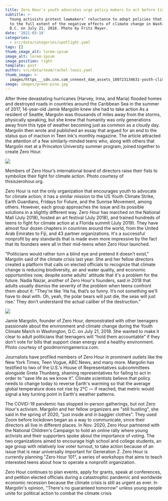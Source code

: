 ```yaml
---
title: Zero Hour's youth advocates urge policy makers to act before time is up
subtitle: >-
  Young activists protest lawmakers’ reluctance to adopt policies that respond
  to the full extent of the negative effects of climate change in Washington,
  D.C. on July 21, 2018. Photo by Fritz Mayer.
date: '2021-03-18'
categories:
  - src/data/categories/spotlight.yaml
tags: []
thumb_image_alt: lorem-ipsum
image_alt: lorem-ipsum
image_position: right
template: post
author: src/data/team/rachel-lewis.yaml
thumb_image: >-
  images/https___cdn.cnn.com_cnnnext_dam_assets_180723134631-youth-climate-march-zero-hour.jpg
image: images/green-pine.jpg
---
```

After three devastating hurricanes (Harvey, Irma, and Maria) flooded homes and destroyed roads in countries around the Caribbean Sea in the summer of 2017, 14-year-old Jamie Margolin knew she had to take action As a resident of Seattle, Margolin was thousands of miles away from the storms, physically speaking, but she knew that humanity was only generations away from this type of weather becoming just as common as a cloudy day. Margolin then wrote and published an essay that argued for an end to the status quo of inaction in Teen Ink's monthly magazine. The article attracted the attention of a few similarly-minded teens who, along with others that Margolin met at a Princeton University summer program, joined together to create Zero Hour.

![](https://lh3.googleusercontent.com/Ny-iaOBWBvwcDB1TFdoeNsi4XGj8991EkZRUe0V8BeLGMCwrusTZhs3nUffWRjb0GIItoojYzq_MfCcc3PGBVLgYJaKXfPPIebk\_5BYjrEdWxxKR1GR6sZLTX-HNg27\_cnwXx9Zo)

Members of Zero Hour’s international board of directors raise their fists to symbolize their fight for climate action. Photo courtesy of thisiszerohour.org.





Zero Hour is not the only organization that encourages youth to advocate for climate action; it has a similar mission to the US Youth Climate Strike, Earth Guardians, Fridays for Future, and the Sunrise Movement, among others. However, each group approaches the issue and its possible solutions in a slightly different way. Zero Hour has marched on the National Mall (July 2018), hosted an art festival (July 2018), and trained hundreds of teens to fight for climate action at a Florida summit (July 2019). They have almost four dozen chapters in countries around the world, from the United Arab Emirates to Fiji, and 43 partner organizations. It's a successful nonprofit by any standards that is made even more impressive by the fact that its founders were all in their mid-teens when Zero Hour launched. 

"Politicians would rather turn a blind eye and pretend it doesn’t exist," Margolin said of the climate crisis last year. She and her fellow directors created a platform that calls on elected officials to recognize that climate change is reducing biodiversity, air and water quality, and economic opportunities now, despite some adults' attitude that it's a problem for the future. Nadia Nazar, another of Zero Hour's founders, said in 2018 that adults usually dismiss the severity of the problem when teens confront them about it: "They're like 'Ha ha, that’s so funny. It’s not something we’ll have to deal with. Oh, yeah, the polar bears will just die, the seas will just rise.’ They don’t understand the actual caliber of the destruction."

![](https://lh3.googleusercontent.com/1ldM4xtzDPOFcP4jmU4mPtszr3RpbvzHwh6VzpxNJX09tFUUXMPJPnPeqfqvT5jTZk6PjRUZWVNwqLvVBBjeYHLWbFKXVEj4zAQdn6c7JOooUj2-UNIQmgr2JK5RSFJrAkjf-OFh)

Jamie Margolin, founder of Zero Hour, demonstrated with other teenagers passionate about the environment and climate change during the Youth Climate March in Washington, D.C. on July 21, 2018. She wanted to make it clear to adult politicians that teenagers will “hold them accountable” if they don’t vote for bills that support clean energy and a healthy environment. Photo courtesy of goodmorningamerica.com.





Journalists have profiled members of Zero Hour in prominent outlets like the New York Times, Teen Vogue, ABC News, and many more. Margolin has testified to two of the U.S.'s House of Representatives subcommittees alongside Greta Thunberg, shaming representatives for failing to act in order to "save life as we know it". Climate scientists believe that policy needs to change today to reverse Earth's warming so that the average global temperature does not rise by 2°C — if reached, that metric would signal a key turning point in Earth's weather patterns. 

The COVID-19 pandemic has stopped in-person gatherings, but not Zero Hour's activism. Margolin and her fellow organizers are "still hustling", she said in the spring of 2020, "just inside and in baggier clothes". They used Zoom before lockdown began as a way to communicate, since their directors all live in different places. In Nov. 2020, Zero Hour partnered with the National Children's Campaign to hold an online rally where young activists and their supporters spoke about the importance of voting. The two organizations aimed to encourage high school and college students, an age group with relatively low voter turnout, to take action because of an issue that is near universally important for Generation Z. Zero Hour is currently planning "Zero Hour 101", a series of workshops that aims to teach interested teens about how to operate a nonprofit organization. 

Zero Hour continues to plan events, apply for grants, speak at conferences, and petition elected officials during a catastrophic pandemic and worldwide economic recession because the climate crisis is still as urgent as ever. In Margolin's opinion, "There's no guaranteed tomorrow" unless young people unite for political action to combat the climate crisis
